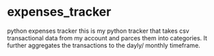 # expenses_tracker
python expenses tracker
this is my python tracker that takes csv transactional data from my account and parces them into categories. It further aggregates the transactions to the dayly/ monthly timeframe.
